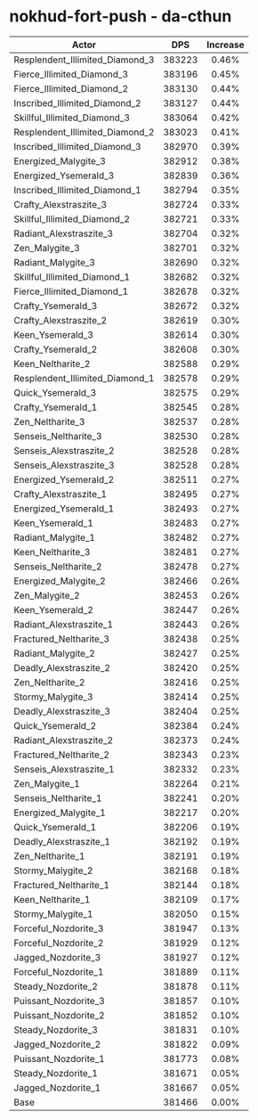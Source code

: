 # nokhud-fort-push - da-cthun
| Actor | DPS | Increase |
|---|:---:|:---:|
|Resplendent_Illimited_Diamond_3|383223|0.46%|
|Fierce_Illimited_Diamond_3|383196|0.45%|
|Fierce_Illimited_Diamond_2|383130|0.44%|
|Inscribed_Illimited_Diamond_2|383127|0.44%|
|Skillful_Illimited_Diamond_3|383064|0.42%|
|Resplendent_Illimited_Diamond_2|383023|0.41%|
|Inscribed_Illimited_Diamond_3|382970|0.39%|
|Energized_Malygite_3|382912|0.38%|
|Energized_Ysemerald_3|382839|0.36%|
|Inscribed_Illimited_Diamond_1|382794|0.35%|
|Crafty_Alexstraszite_3|382724|0.33%|
|Skillful_Illimited_Diamond_2|382721|0.33%|
|Radiant_Alexstraszite_3|382704|0.32%|
|Zen_Malygite_3|382701|0.32%|
|Radiant_Malygite_3|382690|0.32%|
|Skillful_Illimited_Diamond_1|382682|0.32%|
|Fierce_Illimited_Diamond_1|382678|0.32%|
|Crafty_Ysemerald_3|382672|0.32%|
|Crafty_Alexstraszite_2|382619|0.30%|
|Keen_Ysemerald_3|382614|0.30%|
|Crafty_Ysemerald_2|382608|0.30%|
|Keen_Neltharite_2|382588|0.29%|
|Resplendent_Illimited_Diamond_1|382578|0.29%|
|Quick_Ysemerald_3|382575|0.29%|
|Crafty_Ysemerald_1|382545|0.28%|
|Zen_Neltharite_3|382537|0.28%|
|Senseis_Neltharite_3|382530|0.28%|
|Senseis_Alexstraszite_2|382528|0.28%|
|Senseis_Alexstraszite_3|382528|0.28%|
|Energized_Ysemerald_2|382511|0.27%|
|Crafty_Alexstraszite_1|382495|0.27%|
|Energized_Ysemerald_1|382493|0.27%|
|Keen_Ysemerald_1|382483|0.27%|
|Radiant_Malygite_1|382482|0.27%|
|Keen_Neltharite_3|382481|0.27%|
|Senseis_Neltharite_2|382478|0.27%|
|Energized_Malygite_2|382466|0.26%|
|Zen_Malygite_2|382453|0.26%|
|Keen_Ysemerald_2|382447|0.26%|
|Radiant_Alexstraszite_1|382443|0.26%|
|Fractured_Neltharite_3|382438|0.25%|
|Radiant_Malygite_2|382427|0.25%|
|Deadly_Alexstraszite_2|382420|0.25%|
|Zen_Neltharite_2|382416|0.25%|
|Stormy_Malygite_3|382414|0.25%|
|Deadly_Alexstraszite_3|382404|0.25%|
|Quick_Ysemerald_2|382384|0.24%|
|Radiant_Alexstraszite_2|382373|0.24%|
|Fractured_Neltharite_2|382343|0.23%|
|Senseis_Alexstraszite_1|382332|0.23%|
|Zen_Malygite_1|382264|0.21%|
|Senseis_Neltharite_1|382241|0.20%|
|Energized_Malygite_1|382217|0.20%|
|Quick_Ysemerald_1|382206|0.19%|
|Deadly_Alexstraszite_1|382192|0.19%|
|Zen_Neltharite_1|382191|0.19%|
|Stormy_Malygite_2|382168|0.18%|
|Fractured_Neltharite_1|382144|0.18%|
|Keen_Neltharite_1|382109|0.17%|
|Stormy_Malygite_1|382050|0.15%|
|Forceful_Nozdorite_3|381947|0.13%|
|Forceful_Nozdorite_2|381929|0.12%|
|Jagged_Nozdorite_3|381927|0.12%|
|Forceful_Nozdorite_1|381889|0.11%|
|Steady_Nozdorite_2|381878|0.11%|
|Puissant_Nozdorite_3|381857|0.10%|
|Puissant_Nozdorite_2|381852|0.10%|
|Steady_Nozdorite_3|381831|0.10%|
|Jagged_Nozdorite_2|381822|0.09%|
|Puissant_Nozdorite_1|381773|0.08%|
|Steady_Nozdorite_1|381671|0.05%|
|Jagged_Nozdorite_1|381667|0.05%|
|Base|381466|0.00%|
